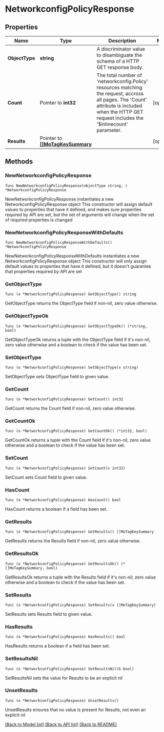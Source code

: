 # NetworkconfigPolicyResponse

## Properties

Name | Type | Description | Notes
------------ | ------------- | ------------- | -------------
**ObjectType** | **string** | A discriminator value to disambiguate the schema of a HTTP GET response body. | 
**Count** | Pointer to **int32** | The total number of &#39;networkconfig.Policy&#39; resources matching the request, accross all pages. The &#39;Count&#39; attribute is included when the HTTP GET request includes the &#39;$inlinecount&#39; parameter. | [optional] 
**Results** | Pointer to [**[]MoTagKeySummary**](mo.TagKeySummary.md) |  | [optional] 

## Methods

### NewNetworkconfigPolicyResponse

`func NewNetworkconfigPolicyResponse(objectType string, ) *NetworkconfigPolicyResponse`

NewNetworkconfigPolicyResponse instantiates a new NetworkconfigPolicyResponse object
This constructor will assign default values to properties that have it defined,
and makes sure properties required by API are set, but the set of arguments
will change when the set of required properties is changed

### NewNetworkconfigPolicyResponseWithDefaults

`func NewNetworkconfigPolicyResponseWithDefaults() *NetworkconfigPolicyResponse`

NewNetworkconfigPolicyResponseWithDefaults instantiates a new NetworkconfigPolicyResponse object
This constructor will only assign default values to properties that have it defined,
but it doesn't guarantee that properties required by API are set

### GetObjectType

`func (o *NetworkconfigPolicyResponse) GetObjectType() string`

GetObjectType returns the ObjectType field if non-nil, zero value otherwise.

### GetObjectTypeOk

`func (o *NetworkconfigPolicyResponse) GetObjectTypeOk() (*string, bool)`

GetObjectTypeOk returns a tuple with the ObjectType field if it's non-nil, zero value otherwise
and a boolean to check if the value has been set.

### SetObjectType

`func (o *NetworkconfigPolicyResponse) SetObjectType(v string)`

SetObjectType sets ObjectType field to given value.


### GetCount

`func (o *NetworkconfigPolicyResponse) GetCount() int32`

GetCount returns the Count field if non-nil, zero value otherwise.

### GetCountOk

`func (o *NetworkconfigPolicyResponse) GetCountOk() (*int32, bool)`

GetCountOk returns a tuple with the Count field if it's non-nil, zero value otherwise
and a boolean to check if the value has been set.

### SetCount

`func (o *NetworkconfigPolicyResponse) SetCount(v int32)`

SetCount sets Count field to given value.

### HasCount

`func (o *NetworkconfigPolicyResponse) HasCount() bool`

HasCount returns a boolean if a field has been set.

### GetResults

`func (o *NetworkconfigPolicyResponse) GetResults() []MoTagKeySummary`

GetResults returns the Results field if non-nil, zero value otherwise.

### GetResultsOk

`func (o *NetworkconfigPolicyResponse) GetResultsOk() (*[]MoTagKeySummary, bool)`

GetResultsOk returns a tuple with the Results field if it's non-nil, zero value otherwise
and a boolean to check if the value has been set.

### SetResults

`func (o *NetworkconfigPolicyResponse) SetResults(v []MoTagKeySummary)`

SetResults sets Results field to given value.

### HasResults

`func (o *NetworkconfigPolicyResponse) HasResults() bool`

HasResults returns a boolean if a field has been set.

### SetResultsNil

`func (o *NetworkconfigPolicyResponse) SetResultsNil(b bool)`

 SetResultsNil sets the value for Results to be an explicit nil

### UnsetResults
`func (o *NetworkconfigPolicyResponse) UnsetResults()`

UnsetResults ensures that no value is present for Results, not even an explicit nil

[[Back to Model list]](../README.md#documentation-for-models) [[Back to API list]](../README.md#documentation-for-api-endpoints) [[Back to README]](../README.md)


